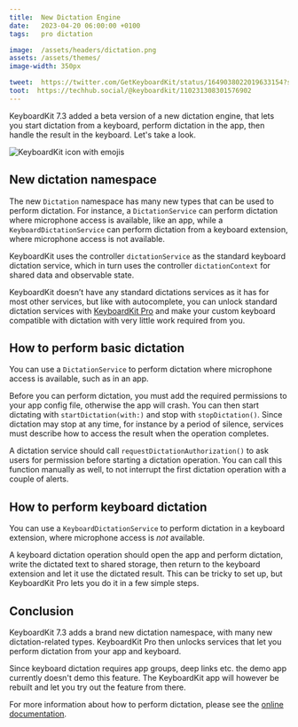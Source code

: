 ```yaml
---
title:  New Dictation Engine
date:   2023-04-20 06:00:00 +0100
tags:   pro dictation

image:  /assets/headers/dictation.png
assets: /assets/themes/
image-width: 350px

tweet:  https://twitter.com/GetKeyboardKit/status/1649038022019633154?s=20
toot:  https://techhub.social/@keyboardkit/110231308301576902
---
```


KeyboardKit 7.3 added a beta version of a new dictation engine, that lets you start dictation from a keyboard, perform dictation in the app, then handle the result in the keyboard. Let's take a look.

![KeyboardKit icon with emojis]({{page.image}})


## New dictation namespace

The new `Dictation` namespace has many new types that can be used to perform dictation. For instance, a `DictationService` can perform dictation where microphone access is available, like an app, while a `KeyboardDictationService` can perform dictation from a keyboard extension, where microphone access is not available.

KeyboardKit uses the controller `dictationService` as the standard keyboard dictation service, which in turn uses the controller `dictationContext` for shared data and observable state.

KeyboardKit doesn’t have any standard dictations services as it has for most other services, but like with autocomplete, you can unlock standard dictation services with [KeyboardKit Pro](/pro) and make your custom keyboard compatible with dictation with very little work required from you.


## How to perform basic dictation

You can use a `DictationService` to perform dictation where microphone access is available, such as in an app.

Before you can perform dictation, you must add the required permissions to your app config file, otherwise the app will crash. You can then start dictating with `startDictation(with:)` and stop with `stopDictation()`. Since dictation may stop at any time, for instance by a period of silence, services must describe how to access the result when the operation completes.

A dictation service should call `requestDictationAuthorization()` to ask users for permission before starting a dictation operation. You can call this function manually as well, to not interrupt the first dictation operation with a couple of alerts.


## How to perform keyboard dictation

You can use a `KeyboardDictationService` to perform dictation in a keyboard extension, where microphone access is *not* available.

A keyboard dictation operation should open the app and perform dictation, write the dictated text to shared storage, then return to the keyboard extension and let it use the dictated result. This can be tricky to set up, but KeyboardKit Pro lets you do it in a few simple steps.


## Conclusion

KeyboardKit 7.3 adds a brand new dictation namespace, with many new dictation-related types. KeyboardKit Pro then unlocks services that let you perform dictation from your app and keyboard.

Since keyboard dictation requires app groups, deep links etc. the demo app currently doesn't demo this feature. The KeyboardKit app will however be rebuilt and let you try out the feature from there.

For more information about how to perform dictation, please see the [online documentation]({{site.urls.docs}}dictation).